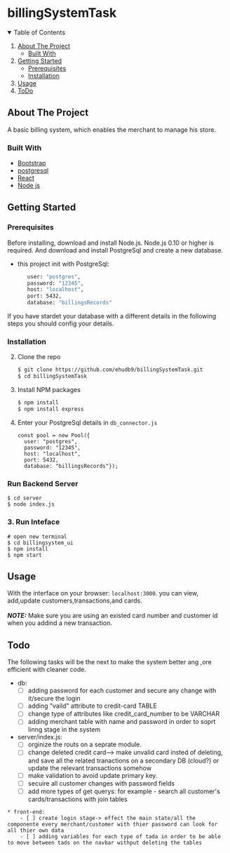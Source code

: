 # billingSystemTask

<!-- TABLE OF CONTENTS -->
<details open="open">
  <summary>Table of Contents</summary>
  <ol>
    <li>
      <a href="#about-the-project">About The Project</a>
      <ul>
        <li><a href="#built-with">Built With</a></li>
      </ul>
    </li>
    <li>
      <a href="#getting-started">Getting Started</a>
      <ul>
        <li><a href="#prerequisites">Prerequisites</a></li>
        <li><a href="#installation">Installation</a></li>
      </ul>
    </li>
    <li><a href="#usage">Usage</a></li>
    <li><a href="#ToDo">ToDo</a></li>
  </ol>
</details>

<!-- ABOUT THE PROJECT -->
## About The Project

A basic billing system, which enables the merchant to manage his store.

### Built With

* [Bootstrap](https://getbootstrap.com)
* [postgresql](https://www.postgresql.org/)
* [React](https://laravel.com)
* [Node js](https://nodejs.org)

<!-- GETTING STARTED -->
## Getting Started

### Prerequisites

Before installing, download and install Node.js. Node.js 0.10 or higher is required.
And download and install PostgreSql and create a new database.
* this project init with PostgreSql: 
  ```sh
     user: "postgres",
     password: "12345",
     host: "localhost",
     port: 5432,
     database: "billingsRecords"
  ```
If you have stardet your database with a different details in the following steps you should config your details.

### Installation

2. Clone the repo
   ```sh
   $ git clone https://github.com/ehudb9/billingSystemTask.git
   $ cd billingSystemTask
   ```
3. Install NPM packages
   ```sh
   $ npm install
   $ npm install express
   ```
4. Enter your PostgreSql details in `db_connector.js` 
   ```JS
   const pool = new Pool({
     user: "postgres",
     password: "12345",
     host: "localhost",
     port: 5432,
     database: "billingsRecords"});
    ```

### Run Backend Server

```
$ cd server
$ node index.js
```

### 3. Run Inteface
```
# open new terminal
$ cd billingsystem_ui
$ npm install
$ npm start
```

<!-- USAGE EXAMPLES -->
## Usage

With the interface on your browser: `localhost:3000`.
you can view, add,update customers,transactions,and cards.
<br><br>***NOTE:*** Make sure you are using an existed card number and customer id when you addind a new transaction.

## Todo
   The following tasks will be the next to make the system better ang ,ore efficient with cleaner code.
   * db:
        - [ ] adding password for each customer and secure any change with it/secure the login
        - [ ] adding "vaild" attribute to credit-card TABLE
        - [ ] change type of attributes like credit_card_number to be VARCHAR
        - [ ] adding merchant table with name and password in order to soprt linng stage in the system
        
   * server/index.js:
        - [ ] orginize the routs on a seprate module.
        - [ ] change deleted credit card--> make unvalid card insted of deleting, and save all the related tranactions on a secondary DB (cloud?) or update the relevant transactions somehow
        - [ ] make validation to avoid update primary key.
        - [ ] secuire all customer changes with password fields
        - [ ] add more types of get querys: for example - search all customer's cards/transactions with join tables

    * front-end:
        - [ ] create login stage-> effect the main state/all the componente every merchant/customer with thier password can look for all thier own data
        - [ ] adding variables for each type of tada in order to be able to move between tads on the navbar withput deleting the tables
